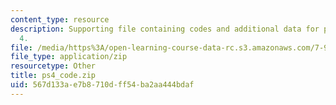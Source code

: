 ```yaml
---
content_type: resource
description: Supporting file containing codes and additional data for problem set
  4.
file: /media/https%3A/open-learning-course-data-rc.s3.amazonaws.com/7-90j-computational-functional-genomics-spring-2005/567d133ae7b8710dff54ba2aa444bdaf_ps4_code.zip
file_type: application/zip
resourcetype: Other
title: ps4_code.zip
uid: 567d133a-e7b8-710d-ff54-ba2aa444bdaf
---
```

